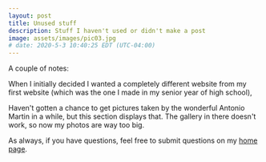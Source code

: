 ```yaml
---
layout: post
title: Unused stuff
description: Stuff I haven't used or didn't make a post
image: assets/images/pic03.jpg
# date: 2020-5-3 10:40:25 EDT (UTC-04:00)
---
```


A couple of notes:

When I initially decided I wanted a completely different website from my first website (which was the one I made in my senior year of high school),

Haven't gotten a chance to get pictures taken by the wonderful Antonio Martin in a while, but this section displays that. The gallery in there doesn't work, so now my photos are way too big.

<!-- For linking to pages that are not posts -->
As always, if you have questions, feel free to submit questions on my [home page]({{site.baseurl}}).